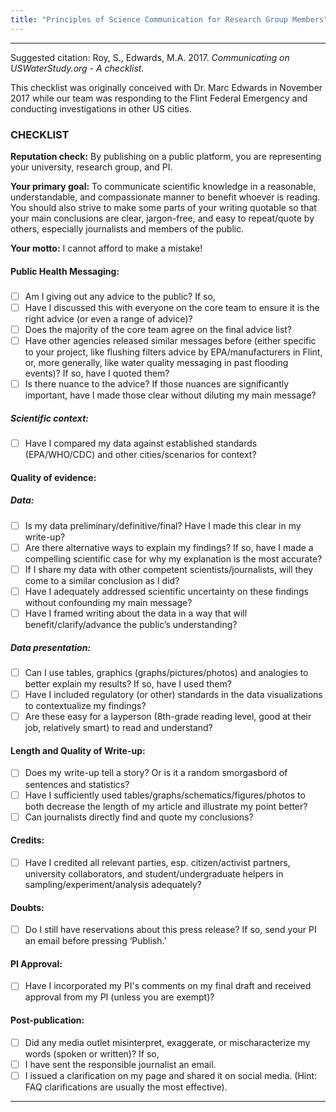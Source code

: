 ```yaml
---
title: "Principles of Science Communication for Research Group Members"
---
```


------

Suggested citation: Roy, S., Edwards, M.A. 2017. *Communicating on USWaterStudy.org - A checklist.*

This checklist was originally conceived with Dr. Marc Edwards in November 2017 while our team was responding to the Flint Federal Emergency and conducting investigations in other US cities.

### CHECKLIST

**Reputation check:** By publishing on a public platform, you are representing your university, research group, and PI. 

**Your primary goal:** To communicate scientific knowledge in a reasonable, understandable, and compassionate manner to benefit whoever is reading. You should also strive to make some parts of your writing quotable so that your main conclusions are clear, jargon-free, and easy to repeat/quote by others, especially journalists and members of the public.

**Your motto:** I cannot afford to make a mistake!

#### Public Health Messaging:
##### 
- [ ]	Am I giving out any advice to the public? If so, 
  - [ ]	Have I discussed this with everyone on the core team to ensure it is the right advice (or even a range of advice)? 
  - [ ]	Does the majority of the core team agree on the final advice list?
  - [ ]	Have other agencies released similar messages before (either specific to your project, like flushing filters advice by EPA/manufacturers in Flint, or, more generally, like water quality messaging in past flooding events)? If so, have I quoted them?
  - [ ]	Is there nuance to the advice? If those nuances are significantly important, have I made those clear without diluting my main message?
##### Scientific context: 
- [ ]	Have I compared my data against established standards (EPA/WHO/CDC) and other cities/scenarios for context?
#### Quality of evidence:
##### Data: 
- [ ]	Is my data preliminary/definitive/final? Have I made this clear in my write-up?
- [ ]	Are there alternative ways to explain my findings? If so, have I made a compelling scientific case for why my explanation is the most accurate? 
- [ ]	If I share my data with other competent scientists/journalists, will they come to a similar conclusion as I did?
- [ ]	Have I adequately addressed scientific uncertainty on these findings without confounding my main message?
- [ ]	Have I framed writing about the data in a way that will benefit/clarify/advance the public’s understanding?
##### Data presentation: 
- [ ]	Can I use tables, graphics (graphs/pictures/photos) and analogies to better explain my results? If so, have I used them?
- [ ]	Have I included regulatory (or other) standards in the data visualizations to contextualize my findings?
- [ ]	Are these easy for a layperson (8th-grade reading level, good at their job, relatively smart) to read and understand?
#### Length and Quality of Write-up: 
- [ ]	Does my write-up tell a story? Or is it a random smorgasbord of sentences and statistics?
- [ ]	Have I sufficiently used tables/graphs/schematics/figures/photos to both decrease the length of my article and illustrate my point better?
- [ ]	Can journalists directly find and quote my conclusions? 
#### Credits: 
- [ ]	Have I credited all relevant parties, esp. citizen/activist partners, university collaborators, and student/undergraduate helpers in sampling/experiment/analysis adequately?
#### Doubts:
- [ ]	Do I still have reservations about this press release? If so, send your PI an email before pressing ‘Publish.’
#### PI Approval: 
- [ ]	Have I incorporated my PI's comments on my final draft and received approval from my PI (unless you are exempt)?
#### Post-publication: 
- [ ]	Did any media outlet misinterpret, exaggerate, or mischaracterize my words (spoken or written)? If so, 
  - [ ]	I have sent the responsible journalist an email. 
  - [ ]	I issued a clarification on my page and shared it on social media. (Hint: FAQ clarifications are usually the most effective).

------
